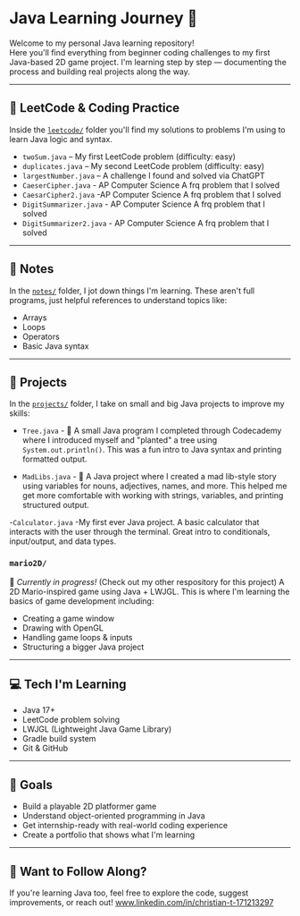# Java Learning Journey 🚀

Welcome to my personal Java learning repository!  
Here you'll find everything from beginner coding challenges to my first Java-based 2D game project. I'm learning step by step — documenting the process and building real projects along the way.

---

## 🧠 LeetCode & Coding Practice

Inside the [`leetcode/`](./leetcode) folder you'll find my solutions to problems I'm using to learn Java logic and syntax.

- `twoSum.java` – My first LeetCode problem (difficulty: easy)
- `duplicates.java` – My second LeetCode problem (difficulty: easy)
- `largestNumber.java` – A challenge I found and solved via ChatGPT
- `CaeserCipher.java` - AP Computer Science A frq problem that I solved
- `CaesarCipher2.java` -AP Computer Science A frq problem that I solved
- `DigitSummarizer.java` - AP Computer Science A frq problem that I solved
- `DigitSummarizer2.java` - AP Computer Science A frq problem that I solved

---

## 📒 Notes

In the [`notes/`](./notes) folder, I jot down things I'm learning. These aren't full programs, just helpful references to understand topics like:

- Arrays
- Loops
- Operators
- Basic Java syntax

---

## 🧮 Projects

In the [`projects/`](./projects) folder, I take on small and big Java projects to improve my skills:

- `Tree.java` - 🌳 A small Java program I completed through Codecademy where I introduced myself and "planted" a tree using `System.out.println()`. This was a fun intro to Java syntax and printing formatted output.

- `MadLibs.java` - 📝 A Java project where I created a mad lib-style story using variables for nouns, adjectives, names, and more. This helped me get more comfortable with working with strings, variables, and printing structured output.

-`Calculator.java` -My first ever Java project. A basic calculator that interacts with the user through the terminal. Great intro to conditionals, input/output, and data types.

### `mario2D/`  
🚧 *Currently in progress!*  (Check out my other respository for this project)
A 2D Mario-inspired game using Java + LWJGL. This is where I'm learning the basics of game development including:

- Creating a game window
- Drawing with OpenGL
- Handling game loops & inputs
- Structuring a bigger Java project

---

## 💻 Tech I'm Learning

- Java 17+
- LeetCode problem solving
- LWJGL (Lightweight Java Game Library)
- Gradle build system
- Git & GitHub

---

## 🎯 Goals

- Build a playable 2D platformer game
- Understand object-oriented programming in Java
- Get internship-ready with real-world coding experience
- Create a portfolio that shows what I'm learning

---

## 👀 Want to Follow Along?

If you're learning Java too, feel free to explore the code, suggest improvements, or reach out!
www.linkedin.com/in/christian-t-171213297

